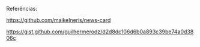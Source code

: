 Referências:

https://github.com/maikelneris/news-card

https://gist.github.com/guilhermerodz/d2d8dc106d6b0a893c39be74a0d3806c
